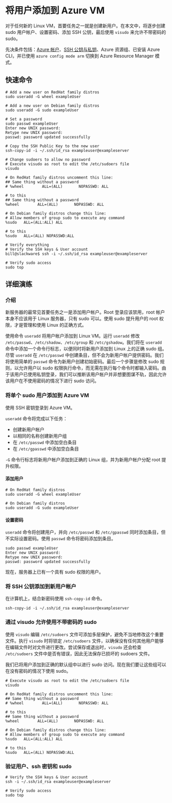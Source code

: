 <properties
		pageTitle="将用户添加到 Azure 上的 Linux VM | Azure"
		description="将用户添加到 Azure 上的 Linux VM。"
		services="virtual-machines-linux"
		documentationCenter=""
		authors="vlivech"
		manager="timlt"
		editor=""
		tags="azure-resource-manager"
/>  


<tags
		ms.service="virtual-machines-linux"
		ms.workload="infrastructure-services"
		ms.tgt_pltfrm="vm-linux"
		ms.devlang="na"
		ms.topic="article"
		ms.date="08/18/2016"
		wacn.date=""
		ms.author="v-livech"
/>  


# 将用户添加到 Azure VM

对于任何新的 Linux VM，首要任务之一就是创建新用户。在本文中，将逐步创建 sudo 用户帐户、设置密码、添加 SSH 公钥，最后使用 `visudo` 来允许不带密码的 sudo。

先决条件包括：[Azure 帐户](/pricing/1rmb-trial/)、[SSH 公钥与私钥](/documentation/articles/virtual-machines-linux-mac-create-ssh-keys/)、Azure 资源组、已安装 Azure CLI，并已使用 `azure config mode arm` 切换到 Azure Resource Manager 模式。

## 快速命令

	# Add a new user on RedHat family distros
	sudo useradd -G wheel exampleUser

	# Add a new user on Debian family distros
	sudo useradd -G sudo exampleUser

	# Set a password
	sudo passwd exampleUser
	Enter new UNIX password:
	Retype new UNIX password:
	passwd: password updated successfully

	# Copy the SSH Public Key to the new user
	ssh-copy-id -i ~/.ssh/id_rsa exampleuser@exampleserver

	# Change sudoers to allow no password
	# Execute visudo as root to edit the /etc/sudoers file
	visudo

	# On RedHat family distros uncomment this line:
	## Same thing without a password
	# %wheel        ALL=(ALL)       NOPASSWD: ALL

	# to this
	## Same thing without a password
	%wheel        ALL=(ALL)       NOPASSWD: ALL

	# On Debian family distros change this line:
	# Allow members of group sudo to execute any command
	%sudo   ALL=(ALL:ALL) ALL

	# to this
	%sudo   ALL=(ALL) NOPASSWD:ALL

	# Verify everything
	# Verify the SSH keys & User account
	bill@slackware$ ssh -i ~/.ssh/id_rsa exampleuser@exampleserver

	# Verify sudo access
	sudo top

## 详细演练

### 介绍

新服务器的最常见首要任务之一是添加用户帐户。Root 登录应该禁用，root 帐户本身不应该用于 Linux 服务器，只有 sudo 可以。使用 sudo 提升用户的 root 权限，才是管理和使用 Linux 的正确方式。

使用命令 `useradd` 将用户帐户添加到 Linux VM。运行 `useradd` 修改 `/etc/passwd`、`/etc/shadow`、`/etc/group` 和 `/etc/gshadow`。我们将在 `useradd` 命令中添加一个命令行标志，以便同时将新用户添加到 Linux 上的正确 sudo 组。尽管 `useradd` 在 `/etc/passwd` 中创建条目，但不会为新用户帐户提供密码。我们将使用简单的 `passwd` 命令为新用户创建初始密码。最后一个步骤是修改 sudo 规则，以允许用户以 sudo 权限执行命令，而无需在执行每个命令时都输入密码。由于该用户已使用私钥登录，我们可以推断该用户帐户并非想要图谋不轨，因此允许该用户在不使用密码的情况下进行 sudo 访问。

### 将单个 sudo 用户添加到 Azure VM

使用 SSH 密钥登录到 Azure VM。

`useradd` 命令将完成以下任务：

- 创建新用户帐户
- 以相同的名称创建新用户组
- 在 `/etc/passwd` 中添加空白条目
- 在 `/etc/gpasswd` 中添加空白条目

`-G` 命令行标志将新用户帐户添加到正确的 Linux 组，并为新用户帐户分配 root 提升权限。

#### 添加用户

	# On RedHat family distros
	sudo useradd -G wheel exampleUser

	# On Debian family distros
	sudo useradd -G sudo exampleUser

#### 设置密码

`useradd` 命令将创建用户，并向 `/etc/passwd` 和 `/etc/gpasswd` 同时添加条目，但不实际设置密码。使用 `passwd` 命令将密码添加到条目。

	sudo passwd exampleUser
	Enter new UNIX password:
	Retype new UNIX password:
	passwd: password updated successfully

现在，服务器上已有一个具有 sudo 权限的用户。

### 将 SSH 公钥添加到新用户帐户

在计算机上，结合新密码使用 `ssh-copy-id` 命令。

	ssh-copy-id -i ~/.ssh/id_rsa exampleuser@exampleserver

### 通过 visudo 允许使用不带密码的 sudo

使用 `visudo` 编辑 `/etc/sudoers` 文件可添加多层保护，避免不当地修改这个重要文件。执行 `visudo` 时将锁定 `/etc/sudoers` 文件，以确保没有任何其他用户能够在编辑文件时对文件进行更改。尝试保存或退出时，`visudo` 还会检查 `/etc/sudoers` 文件中是否有错误，因此无法保存已损坏的 sudoers 文件。

我们已将用户添加到正确的默认组中以进行 sudo 访问。现在我们要让这些组可以在没有密码的情况下使用 sudo。

	# Execute visudo as root to edit the /etc/sudoers file
	visudo

	# On RedHat family distros uncomment this line:
	## Same thing without a password
	# %wheel        ALL=(ALL)       NOPASSWD: ALL

	# to this
	## Same thing without a password
	%wheel        ALL=(ALL)       NOPASSWD: ALL

	# On Debian family distros change this line:
	# Allow members of group sudo to execute any command
	%sudo   ALL=(ALL:ALL) ALL

	# to this
	%sudo   ALL=(ALL) NOPASSWD:ALL

### 验证用户、ssh 密钥和 sudo

	# Verify the SSH keys & User account
	ssh -i ~/.ssh/id_rsa exampleuser@exampleserver

	# Verify sudo access
	sudo top

<!---HONumber=Mooncake_1017_2016-->